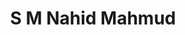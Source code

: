 ---
id: nahid_mahmud
title: S M Nahid Mahmud
filtername: S. M. N. Mahmud
role: M. S.
year: 2021
status: alumnus
bio: received his Bachelor’s Degree in Mechanical Engineering at Islamic University of Technology, Bangladesh. During his senior year, he served as the Head of publications in Mecceleration (Bangladesh’s biggest mechanical engineering competition) and he also worked as the Editor-in-chief for the yearly published magazine named CORE. After his graduation, he served as an adjunct faculty at Sonargaon University, Bangladesh for one and a half years. Currently, he is working under Dr. Kamalapurkar in the Systems, Cognition, and Control Laboratory with research focuses on path planning, trajectory generation and trajectory tracking for the UAVs using nonlinear Optimal Control.
---